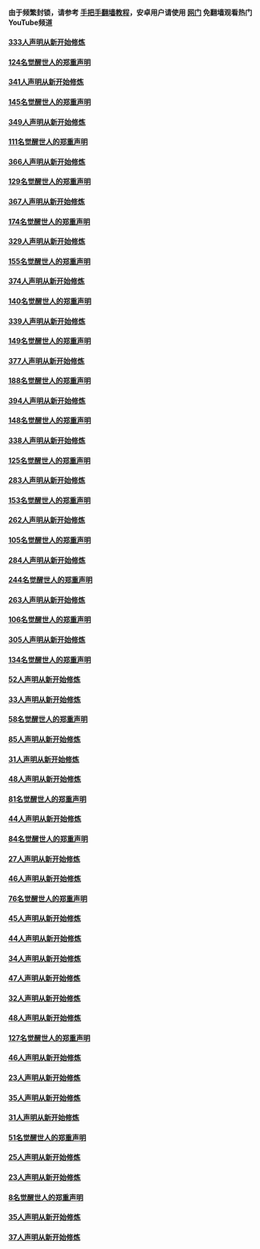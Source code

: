 #### 由于频繁封锁，请参考 [手把手翻墙教程](https://github.com/gfw-breaker/guides/wiki/)，安卓用户请使用 [网门](https://github.com/gfw-breaker/nogfw/blob/master/dl.md?t=07020100) 免翻墙观看热门YouTube频道 

#### [333人声明从新开始修炼](../pages/91/427525.md?t=07020100) 

#### [124名觉醒世人的郑重声明](../pages/91/427524.md?t=07020100) 

#### [341人声明从新开始修炼](../pages/91/427255.md?t=07020100) 

#### [145名觉醒世人的郑重声明](../pages/91/427254.md?t=07020100) 

#### [349人声明从新开始修炼](../pages/91/426969.md?t=07020100) 

#### [111名觉醒世人的郑重声明](../pages/91/426968.md?t=07020100) 

#### [366人声明从新开始修炼](../pages/91/426737.md?t=07020100) 

#### [129名觉醒世人的郑重声明](../pages/91/426736.md?t=07020100) 

#### [367人声明从新开始修炼](../pages/91/426421.md?t=07020100) 

#### [174名觉醒世人的郑重声明](../pages/91/426420.md?t=07020100) 

#### [329人声明从新开始修炼](../pages/91/426139.md?t=07020100) 

#### [155名觉醒世人的郑重声明](../pages/91/426138.md?t=07020100) 

#### [374人声明从新开始修炼](../pages/91/425811.md?t=07020100) 

#### [140名觉醒世人的郑重声明](../pages/91/425810.md?t=07020100) 

#### [339人声明从新开始修炼](../pages/91/425690.md?t=07020100) 

#### [149名觉醒世人的郑重声明](../pages/91/425689.md?t=07020100) 

#### [377人声明从新开始修炼](../pages/91/424867.md?t=07020100) 

#### [188名觉醒世人的郑重声明](../pages/91/424866.md?t=07020100) 

#### [394人声明从新开始修炼](../pages/91/423914.md?t=07020100) 

#### [148名觉醒世人的郑重声明](../pages/91/423913.md?t=07020100) 

#### [338人声明从新开始修炼](../pages/91/423540.md?t=07020100) 

#### [125名觉醒世人的郑重声明](../pages/91/423539.md?t=07020100) 

#### [283人声明从新开始修炼](../pages/91/423296.md?t=07020100) 

#### [153名觉醒世人的郑重声明](../pages/91/423295.md?t=07020100) 

#### [262人声明从新开始修炼](../pages/91/423004.md?t=07020100) 

#### [105名觉醒世人的郑重声明](../pages/91/423003.md?t=07020100) 

#### [284人声明从新开始修炼](../pages/91/422707.md?t=07020100) 

#### [244名觉醒世人的郑重声明](../pages/91/422706.md?t=07020100) 

#### [263人声明从新开始修炼](../pages/91/422553.md?t=07020100) 

#### [106名觉醒世人的郑重声明](../pages/91/422552.md?t=07020100) 

#### [305人声明从新开始修炼](../pages/91/422153.md?t=07020100) 

#### [134名觉醒世人的郑重声明](../pages/91/422152.md?t=07020100) 

#### [52人声明从新开始修炼](../pages/91/421846.md?t=07020100) 

#### [33人声明从新开始修炼](../pages/91/421804.md?t=07020100) 

#### [58名觉醒世人的郑重声明](../pages/91/421845.md?t=07020100) 

#### [85人声明从新开始修炼](../pages/91/421769.md?t=07020100) 

#### [31人声明从新开始修炼](../pages/91/421763.md?t=07020100) 

#### [48人声明从新开始修炼](../pages/91/421605.md?t=07020100) 

#### [81名觉醒世人的郑重声明](../pages/91/421656.md?t=07020100) 

#### [44人声明从新开始修炼](../pages/91/421544.md?t=07020100) 

#### [84名觉醒世人的郑重声明](../pages/91/421543.md?t=07020100) 

#### [27人声明从新开始修炼](../pages/91/421465.md?t=07020100) 

#### [46人声明从新开始修炼](../pages/91/421454.md?t=07020100) 

#### [76名觉醒世人的郑重声明](../pages/91/421453.md?t=07020100) 

#### [45人声明从新开始修炼](../pages/91/421452.md?t=07020100) 

#### [44人声明从新开始修炼](../pages/91/421422.md?t=07020100) 

#### [34人声明从新开始修炼](../pages/91/421322.md?t=07020100) 

#### [47人声明从新开始修炼](../pages/91/421264.md?t=07020100) 

#### [32人声明从新开始修炼](../pages/91/421225.md?t=07020100) 

#### [48人声明从新开始修炼](../pages/91/421202.md?t=07020100) 

#### [127名觉醒世人的郑重声明](../pages/91/421224.md?t=07020100) 

#### [46人声明从新开始修炼](../pages/91/421203.md?t=07020100) 

#### [23人声明从新开始修炼](../pages/91/421138.md?t=07020100) 

#### [35人声明从新开始修炼](../pages/91/421122.md?t=07020100) 

#### [31人声明从新开始修炼](../pages/91/421081.md?t=07020100) 

#### [51名觉醒世人的郑重声明](../pages/91/421080.md?t=07020100) 

#### [25人声明从新开始修炼](../pages/91/421020.md?t=07020100) 

#### [23人声明从新开始修炼](../pages/91/420884.md?t=07020100) 

#### [8名觉醒世人的郑重声明](../pages/91/420883.md?t=07020100) 

#### [35人声明从新开始修炼](../pages/91/420809.md?t=07020100) 

#### [37人声明从新开始修炼](../pages/91/420766.md?t=07020100) 


